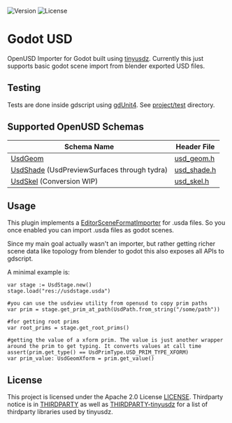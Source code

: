 ![Version](https://img.shields.io/badge/Godot-v4.4-informational) ![License](https://img.shields.io/badge/License-Apache%202.0-red.svg)

# Godot USD

OpenUSD Importer for Godot built using [tinyusdz](https://github.com/lighttransport/tinyusdz). Currently this just supports basic godot scene import from blender exported USD files.

## Testing

Tests are done inside gdscript using [gdUnit4](https://github.com/MikeSchulze/gdUnit4). See [project/test](project/test) directory.

## Supported OpenUSD Schemas

| Schema Name | Header File |
|----------|--------------|
| [UsdGeom](https://openusd.org/dev/api/usd_geom_page_front.html)  | [usd_geom.h](src/usd/usd_geom.h) |
| [UsdShade](https://openusd.org/dev/api/usd_shade_page_front.html) (UsdPreviewSurfaces through tydra) | [usd_shade.h](src/usd/usd_shade.h) |
| [UsdSkel](https://openusd.org/dev/api/usd_skel_page_front.html) (Conversion WIP)  | [usd_skel.h](src/usd/usd_skel.h) |

## Usage

This plugin implements a [EditorSceneFormatImporter](https://docs.godotengine.org/en/stable/classes/class_editorsceneformatimporter.html) for .usda files. So you once enabled you can import .usda files as godot scenes.

Since my main goal actually wasn't an importer, but rather getting richer scene data like topology from blender to godot this also exposes all APIs to gdscript.

A minimal example is:

```gdscript
var stage := UsdStage.new()
stage.load("res://usdstage.usda")

#you can use the usdview utility from openusd to copy prim paths
var prim = stage.get_prim_at_path(UsdPath.from_string("/some/path"))

#for getting root prims
var root_prims = stage.get_root_prims()

#getting the value of a xform prim. The value is just another wrapper around the prim to get typing. It converts values at call time
assert(prim.get_type() == UsdPrimType.USD_PRIM_TYPE_XFORM)
var prim_value: UsdGeomXform = prim.get_value()
```

## License

This project is licensed under the Apache 2.0 License [LICENSE](LICENSE).
Thirdparty notice is in [THIRDPARTY](THIRDPARTY.md) as well as [THIRDPARTY-tinyusdz](THIRDPARTY-tinyusdz.txt) for a list of thirdparty libraries used by tinyusdz.
